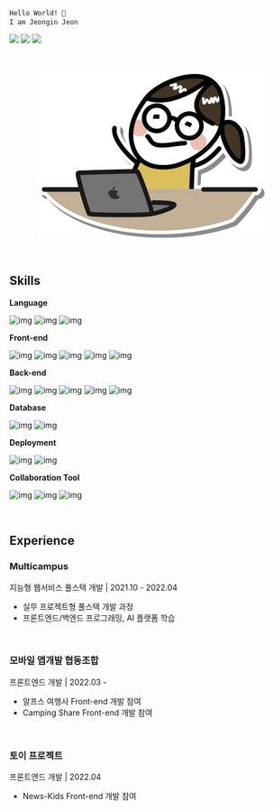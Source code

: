 ```
Hello World! 👋
I am Jeongin Jeon
```

<a href="https://github.com/jeon-jeongin" target="_blank"><img src="https://img.shields.io/badge/GitHub-white?logo=GitHub&logoColor=181717"/></a>
<a href="https://blog.naver.com/wjddls1702" target="_blank"><img src="https://img.shields.io/badge/Blog-white?logo=Naver&logoColor=03C75A"/></a>
<img src="https://img.shields.io/badge/wjddls1702@naver.com-white?style=flat&logo=Naver&logoColor=03C75A"/>

<br>

<div align="center">
  
  ![img](profile_image.png)
  
</div>
  
<br>

## Skills

**Language**

![img](https://img.shields.io/badge/JavaScript-fff?style=flat&logo=JavaScript&logoColor=FFCE00)
![img](https://img.shields.io/badge/TypeScript-fff?style=flat&logo=TypeScript&logoColor=3178C6)
![img](https://img.shields.io/badge/Java-fff?style=flat&logo=Java&logoColor=007396)

**Front-end**

![img](https://img.shields.io/badge/React-fff?style=flat&logo=React&logoColor=61DAFB)
![img](https://img.shields.io/badge/HTML/CSS-fff?style=flat&logo=HTML5&logoColor=E34F26)
![img](https://img.shields.io/badge/jQuery-fff?style=flat&logo=jQuery&logoColor=0769AD)
![img](https://img.shields.io/badge/Bootstrap-fff?style=flat&logo=Bootstrap&logoColor=7952B3)
![img](https://img.shields.io/badge/Material%20Design-fff?style=flat&logo=Material%20Design&logoColor=757575)

**Back-end**

![img](https://img.shields.io/badge/Node.js-fff?style=flat&logo=Node.js&logoColor=339933)
![img](https://img.shields.io/badge/Spring-fff?style=flat&logo=Spring&logoColor=6DB33F)
![img](https://img.shields.io/badge/Spring%20Boot-fff?style=flat&logo=Spring%20Boot&logoColor=6DB33F)
![img](https://img.shields.io/badge/Apollo-fff?style=flat&logo=Apollo%20GraphQL&logoColor=311C87)
![img](https://img.shields.io/badge/Prisma-fff?style=flat&logo=Prisma&logoColor=2D3748)

**Database**

![img](https://img.shields.io/badge/MySQL-fff?style=flat&logo=MySQL&logoColor=4479A1)
![img](https://img.shields.io/badge/GraphQL-fff?style=flat&logo=GraphQL&logoColor=E10098)

**Deployment**

![img](https://img.shields.io/badge/Amazon%20AWS-fff?style=flat&logo=Amazon%20AWS&logoColor=FF9900)
![img](https://img.shields.io/badge/Amazon%20S3-fff?style=flat&logo=Amazon%20S3&logoColor=569A31)

**Collaboration Tool**

![img](https://img.shields.io/badge/GitHub-fff?style=flat&logo=GitHub&logoColor=181717)
![img](https://img.shields.io/badge/Notion-fff?style=flat&logo=Notion&logoColor=000000)
![img](https://img.shields.io/badge/Slack-fff?style=flat&logo=Slack&logoColor=4A154B)

<br>

## Experience

### **Multicampus**<br>
지능형 웹서비스 풀스택 개발  |  2021.10 - 2022.04

* 실무 프로젝트형 풀스택 개발 과정
* 프론트엔드/백엔드 프로그래밍, AI 플랫폼 학습

<br>

### **모바일 앱개발 협동조합**<br>
프론트엔드 개발 |  2022.03  -  

* 알프스 여행사 Front-end 개발 참여 
* Camping Share Front-end 개발 참여

<br>

### **토이 프로젝트**<br>
프론트엔드 개발 |  2022.04 

* News-Kids Front-end 개발 참여 
